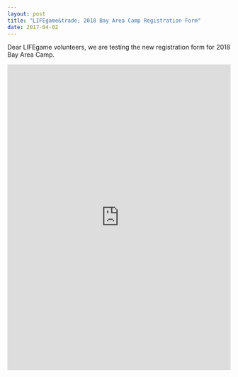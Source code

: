 ```yaml
---
layout: post
title: "LIFEgame&trade; 2018 Bay Area Camp Registration Form"
date: 2017-04-02
---
```


Dear LIFEgame volunteers, we are testing the new registration form for 2018 Bay Area Camp.

<div class="divider"></div>

<div class="container">
  <iframe src="https://services.cognitoforms.com/f/HE46iBWGGkCBiQS8KocMSA?id=1" style="position:relative;width:1px;min-width:100%;*width:100%;" frameborder="0" scrolling="yes" seamless="seamless" height="690" width="100%"></iframe>
  <script src="https://services.cognitoforms.com/scripts/embed.js"></script>
</div>
